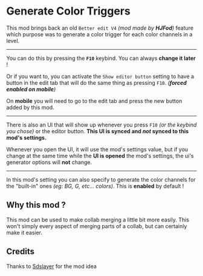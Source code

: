 # Generate Color Triggers

This mod brings back an old `Better edit V4` *(mod made by **HJFod**)* feature which purpose was to generate a color trigger for each color channels in a level.

---------

You can do this by pressing the <cb>**`F10`**</cb> keybind.
You can always **change it later** !

Or if you want to, you can activate the `Show editor button` setting to have a button in the <cy>edit tab</cy> that will do the same thing as pressing `F10`. *(**forced enabled on mobile**)*

On <cb>**mobile**</cb> you will need to go to the <cy>edit tab</cy> and press the new button added by this mod.

---------

There is also an UI that will show up whenever you press <cb>`F10`</cb> *(or the keybind you chose)* or the editor button.
**This UI is synced and *not* synced to this mod's settings.**

Whenever you open the UI, it will use the <cb>mod's settings value</cb>, but if you change at the same time while the <cb>**UI is opened**</cb> the mod's settings, the ui's generator options will **not** change.

---------

In this <cb>mod's setting</cb> you can also specify to generate the color channels for the "built-in" ones *(eg: BG, G, etc... colors)*.
This is <cg>**enabled**</cg> by default !

## Why this mod ?

This mod can be used to make collab merging a little bit more easily.
This won't simply every aspect of merging parts of a collab, but can certainly make it easier.

## Credits

Thanks to [Sdslayer](https://gdbrowser.com/u/SDSlayer) for the mod idea
